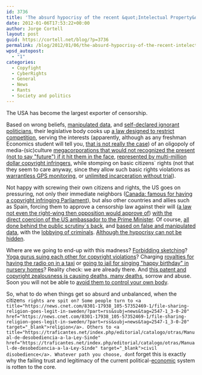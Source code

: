 ```yaml
---
id: 3736
title: 'The absurd hypocrisy of the recent &quot;Intelectual Property&quot; legal abuse'
date: 2012-01-06T17:53:22+00:00
author: Jorge Cortell
layout: post
guid: https://cortell.net/blog/?p=3736
permalink: /blog/2012/01/06/the-absurd-hypocrisy-of-the-recent-intelectual-property-legal-abuse/
wpsd_autopost:
  - "1"
categories:
  - Copyfight
  - CyberRights
  - General
  - News
  - Rants
  - Society and politics
---
```

The USA has become the largest exporter of censorship.

Based on wrong beliefs, <a title="https://www.techdirt.com/articles/20120104/04545217274/cato-institute-digs-into-mpaas-own-research-to-show-that-sopa-wouldnt-save-single-net-job.shtml" href="https://www.techdirt.com/articles/20120104/04545217274/cato-institute-digs-into-mpaas-own-research-to-show-that-sopa-wouldnt-save-single-net-job.shtml" target="_blank">manipulated data</a>, and <a title="https://boingboing.net/2011/12/30/breaking-u-s-congress-cluele.html" href="https://boingboing.net/2011/12/30/breaking-u-s-congress-cluele.html" target="_blank">self-declared ignorant politicians</a>, their legislative body cooks up <a title="https://www.extremetech.com/computing/111543-google-amazon-facebook-and-twitter-considering-nuclear-option-to-protest-sopa" href="https://www.extremetech.com/computing/111543-google-amazon-facebook-and-twitter-considering-nuclear-option-to-protest-sopa" target="_blank">a law designed to restrict competition</a>, serving the interests (apparently, although as any freshman Economics student will tell you, <a title="https://boingboing.net/2012/01/01/raiders-of-the-lost-ark-shot-f.html" href="https://boingboing.net/2012/01/01/raiders-of-the-lost-ark-shot-f.html" target="_blank">that is not really the case</a>) of an oligopoly of media-(sic)culture <a title="https://www.engadget.com/2012/01/05/digital-music-finally-outsells-physical-media/" href="https://www.engadget.com/2012/01/05/digital-music-finally-outsells-physical-media/" target="_blank">megacorporations that would not recognized the present (not to say "future") if it hit them in the face</a>, <a title="https://gizmodo.com/5869321/dear-recording-industry-pay-9-million-for-pirating-tv-shows-or-shut-up" href="https://gizmodo.com/5869321/dear-recording-industry-pay-9-million-for-pirating-tv-shows-or-shut-up" target="_blank">represented by multi-million dollar copyright infringers</a>, while stomping on basic citizens` rights (not that they seem to care anyway, since they allow such basic rights violations as <a title="https://www.wired.com/threatlevel/2012/01/warrantless-gps-monitoring/" href="https://www.wired.com/threatlevel/2012/01/warrantless-gps-monitoring/" target="_blank">warrantless GPS monitoring</a>, or <a title="https://www.huffingtonpost.com/2011/12/15/indefinite-military-detention-bill-passes_n_1152114.html" href="https://www.huffingtonpost.com/2011/12/15/indefinite-military-detention-bill-passes_n_1152114.html" target="_blank">unlimited incarceration without trial</a>).

Not happy with screwing their own citizens and rights, the US goes on pressuring, not only their immediate neighbors (<a title="https://www.pirateparty.ca/uncategorized/press-release-copyright-infringement-in-canadian-parliament" href="https://www.pirateparty.ca/uncategorized/press-release-copyright-infringement-in-canadian-parliament" target="_blank">Canada: famous for having a copyright infringing Parliament</a>), but also other countries and allies such as Spain, forcing them to approve a censorship law against their will (<a title="https://stephanegrueso.blogspot.com/2012/01/la-hemeroteca-antisistema-hoy-esperanza.html" href="https://stephanegrueso.blogspot.com/2012/01/la-hemeroteca-antisistema-hoy-esperanza.html" target="_blank">a law not even the right-wing then opposition would approve of</a>) <a title="https://www.elpais.com/articulo/cultura/EE/UU/afeo/Zapatero/decision/aprobar/ley/Sinde/elpepucul/20120103elpepucul_6/Tes" href="https://www.elpais.com/articulo/cultura/EE/UU/afeo/Zapatero/decision/aprobar/ley/Sinde/elpepucul/20120103elpepucul_6/Tes" target="_blank">with the direct coercion of the US ambassador to the Prime Minister</a>. Of course, <a title="https://ciberderechos.barrapunto.com/article.pl?sid=11/12/29/0932215" href="https://ciberderechos.barrapunto.com/article.pl?sid=11/12/29/0932215" target="_blank">all done behind the public scrutiny`s back</a>, and <a title="https://gallir.wordpress.com/2012/01/04/las-perdidas-por-pirateria-en-espana-son/" href="https://gallir.wordpress.com/2012/01/04/las-perdidas-por-pirateria-en-espana-son/" target="_blank">based on false and manipulated data</a>, with the <a title="https://es.wikipedia.org/wiki/Operaci%C3%B3n_Saga" href="https://es.wikipedia.org/wiki/Operaci%C3%B3n_Saga" target="_blank">lobbying of criminals</a>. <a title="https://bandaancha.eu/articulo/8200/ministerio-cultura-sgae-moncloa-tambien-bajan-musica-software-pirata-bittorrent" href="https://bandaancha.eu/articulo/8200/ministerio-cultura-sgae-moncloa-tambien-bajan-musica-software-pirata-bittorrent" target="_blank">Although the hypocrisy can not be hidden</a>.

Where are we going to end-up with this madness? <a title="https://boingboing.net/2012/01/03/sketching-not-permitted.html" href="https://boingboing.net/2012/01/03/sketching-not-permitted.html" target="_blank">Forbidding sketching</a>? <a title="https://query.nytimes.com/gst/fullpage.html?res=9C02E6D81439F931A35751C1A9679D8B63&ref=yoga" href="https://query.nytimes.com/gst/fullpage.html?res=9C02E6D81439F931A35751C1A9679D8B63&ref=yoga" target="_blank">Yoga gurus suing each other for copyright violations</a>? Charging <a title="https://www.futureofcopyright.com/home/blog-post/2011/10/24/belgian-taxi-drivers-must-pay-royalties-for-using-the-radio.html" href="https://www.futureofcopyright.com/home/blog-post/2011/10/24/belgian-taxi-drivers-must-pay-royalties-for-using-the-radio.html" target="_blank">royalties for having the radio on in a taxi</a> or <a title="https://world-music-instruments-happen.com/singing-happy-birthday-could-land-you-jail-time.html" href="https://world-music-instruments-happen.com/singing-happy-birthday-could-land-you-jail-time.html" target="_blank">going to jail for singing "happy birthday" in nursery homes</a>? Reality check: we are already there. And <a title="https://www.counterpunch.org/2009/02/12/the-largest-wave-of-suicides-in-history/" href="https://www.counterpunch.org/2009/02/12/the-largest-wave-of-suicides-in-history/" target="_blank">this patent and copyright zealousness is causing deaths, many deaths</a>, sorrow and abuse. Soon you will not be able to <a title="https://itc.conversationsnetwork.org/shows/detail5091.html" href="https://itc.conversationsnetwork.org/shows/detail5091.html" target="_blank">avoid them to control your own body</a>.

So, what to do when things get so absurd and unbalanced, when the citizen`s rights are spit on? Some people turn to <a title="https://news.cnet.com/8301-17938_105-57352469-1/file-sharing-religion-goes-legit-in-sweden/?part=rss&subj=news&tag=2547-1_3-0-20" href="https://news.cnet.com/8301-17938_105-57352469-1/file-sharing-religion-goes-legit-in-sweden/?part=rss&subj=news&tag=2547-1_3-0-20" target="_blank">religion</a>. Others to <a title="https://traficantes.net/index.php/editorial/catalogo/otras/Manual-de-desobediencia-a-la-Ley-Sinde" href="https://traficantes.net/index.php/editorial/catalogo/otras/Manual-de-desobediencia-a-la-Ley-Sinde" target="_blank">civil disobedience</a>. Whatever path you choose, don`t forget this is exactly why the failing trust and legitimacy of the current political-<a title="https://www.eleconomista.es/interstitial/volver/emirates12/empresas-finanzas/noticias/3645932/01/12/-Los-jefes-de-las-cajas-rescatadas-ya-acumulan-blindajes-de-65-millones.html" href="https://www.eleconomista.es/interstitial/volver/emirates12/empresas-finanzas/noticias/3645932/01/12/-Los-jefes-de-las-cajas-rescatadas-ya-acumulan-blindajes-de-65-millones.html" target="_blank">economic</a> system is rotten to the core.